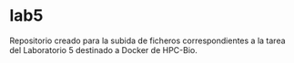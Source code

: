 # lab5
Repositorio creado para la subida de ficheros correspondientes a la tarea del Laboratorio 5 destinado a Docker de HPC-Bio.
